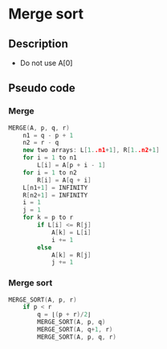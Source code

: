 # Merge sort

## Description
+ Do not use A[0]

## Pseudo code

### Merge

```cpp
MERGE(A, p, q, r)
    n1 = q - p + 1
    n2 = r - q
    new two arrays: L[1..n1+1], R[1..n2+1]
    for i = 1 to n1
        L[i] = A[p + i - 1]
    for i = 1 to n2
        R[i] = A[q + i]
    L[n1+1] = INFINITY
    R[n2+1] = INFINITY
    i = 1
    j = 1
    for k = p to r
        if L[i] <= R[j]
            A[k] = L[i]
            i += 1
        else
            A[k] = R[j]
            j += 1
```

### Merge sort

```cpp
MERGE_SORT(A, p, r)
    if p < r
        q = ⌊(p + r)/2⌋
        MERGE_SORT(A, p, q)
        MERGE_SORT(A, q+1, r)
        MERGE_SORT(A, p, q, r)
```
